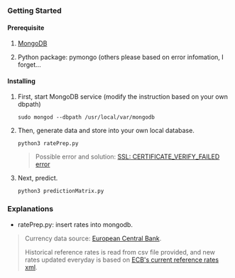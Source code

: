 ### Getting Started

#### Prerequisite

1. [MongoDB](https://docs.mongodb.com/manual/tutorial/install-mongodb-on-os-x/)

2. Python package: pymongo (others please based on error infomation, I forget...

#### Installing

1. First, start MongoDB service (modify the instruction based on your own dbpath)

   `sudo mongod --dbpath /usr/local/var/mongodb`

2. Then, generate data and store into your own local database.

   `python3 ratePrep.py`

   > Possible error and solution: [ SSL: CERTIFICATE_VERIFY_FAILED error](https://stackoverflow.com/questions/50236117/scraping-ssl-certificate-verify-failed-error-for-http-en-wikipedia-org)

3. Next, predict.

   `python3 predictionMatrix.py`

### Explanations

- ratePrep.py: insert rates into mongodb.

> Currency data source: [European Central Bank](https://www.ecb.europa.eu/stats/policy_and_exchange_rates/euro_reference_exchange_rates/html/index.en.html).
>
> Historical reference rates is read from csv file provided, and new rates updated everyday is based on [ECB's current reference rates xml](https://www.ecb.europa.eu/stats/eurofxref/eurofxref-daily.xml?55b6b6eeb6b3e8ec3a8da152d1d20c15).
